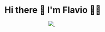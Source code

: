 <h1 align='center'>
  Hi there 👋 I'm Flavio 👨‍💻
</h1>

<p align='center'>
  <a href="https://www.linkedin.com/in/flavioapereira/">
    <img src="https://img.shields.io/badge/linkedin-%230077B5.svg?&style=for-the-badge&logo=linkedin&logoColor=white" />
  </a>&nbsp;&nbsp;

</p> 



  











<!--
**flavioalessandropereira/flavioalessandropereira** is a ✨ _special_ ✨ repository because its `README.md` (this file) appears on your GitHub profile.

Here are some ideas to get you started:

- 🔭 I’m currently working on ...
- 🌱 I’m currently learning ...
- 👯 I’m looking to collaborate on ...
- 🤔 I’m looking for help with ...
- 💬 Ask me about ...
- 📫 How to reach me: ...
- 😄 Pronouns: ...
- ⚡ Fun fact: ...
-->
<!--stackedit_data:
eyJoaXN0b3J5IjpbMTY3MzE5NDAyNSwtMTQ2NTY1OTQ2LDM1Nz
Y3ODAzMCwxNzg2MDEwNzEyLDQ2ODY1ODgxLDQ2ODY1ODgxLC0x
OTQ0Mjc1NzYsMTk2ODE1MjY1NSwtNzA4MjEyMjAsMTE5NDc4MD
Y3MSwtMTU2MTE5MDU3NywtMTYzNjI3Mzc1MSwtMTE3MjEyNTUw
NSwtNDM3OTE2NTg1LDE5MzA2MzQzNTUsLTE0MTY4NzA2MzgsOD
g3MTY3MzY0LC01NzQ2ODk4MDgsLTE4MjY1NTc4OTddfQ==
-->
